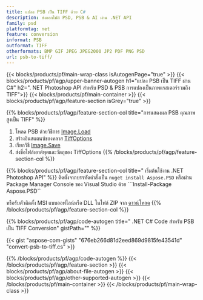 ```yaml
---
title: แปลง PSB เป็น TIFF ด้วย C#
description: ส่งออกไฟล์ PSD, PSB & AI ผ่าน .NET API
family: psd
platformtag: net
feature: conversion
informat: PSB
outformat: TIFF
otherformats: BMP GIF JPEG JPEG2000 JP2 PDF PNG PSD
url: psb-to-tiff/
---
```


{{< blocks/products/pf/main-wrap-class isAutogenPage="true" >}}
{{< blocks/products/pf/agp/upper-banner-autogen h1="แปลง PSB เป็น TIFF ผ่าน C#" h2=". NET Photoshop API สำหรับ PSD & PSB การแปลงเป็นภาพแรสเตอร์รวมถึง TIFF">}}
{{< blocks/products/pf/main-container >}}
{{< blocks/products/pf/agp/feature-section isGrey="true" >}}

{{% blocks/products/pf/agp/feature-section-col title="การแสดงผล PSB คุณภาพสูงเป็น TIFF" %}}
1. โหลด PSB ด้วยวิธีการ [Image.Load](https://apireference.aspose.com/psd/net/aspose.psd/image/methods/load/index)
1. สร้างอินสแตนซ์ของคลาส [TiffOptions](https://apireference.aspose.com/psd/net/aspose.psd.imageoptions/tiffoptions)
1. เรียกวิธี [Image.Save](https://apireference.aspose.com/psd/net/aspose.psd/image/methods/save/index)
1. ส่งชื่อไฟล์เอาต์พุตและวัตถุของ TiffOptions
{{% /blocks/products/pf/agp/feature-section-col %}}

{{% blocks/products/pf/agp/feature-section-col title=" เริ่มต้นใช้งาน .NET Photoshop API" %}}
ติดตั้งจากบรรทัดคำสั่งเป็น ```nuget install Aspose.PSD``` หรือผ่าน Package Manager Console ของ Visual Studio ด้วย ```Install-Package Aspose.PSD``

หรือรับตัวติดตั้ง MSI แบบออฟไลน์หรือ DLL ในไฟล์ ZIP จาก [ดาวน์โหลด](https://releases.aspose.com/psd/net)
{{% /blocks/products/pf/agp/feature-section-col %}}

{{% blocks/products/pf/agp/code-autogen title=" .NET C# Code สำหรับ PSB เป็น TIFF Conversion" gistPath="" %}}

{{< gist "aspose-com-gists" "676eb266d81d2eed869d9815fe43541d" "convert-psb-to-tiff.cs" >}}

{{% /blocks/products/pf/agp/code-autogen %}}
{{< /blocks/products/pf/agp/feature-section >}}
{{< blocks/products/pf/agp/about-file-autogen >}}
{{< blocks/products/pf/agp/other-supported-autogen >}}
{{< /blocks/products/pf/main-container >}}
{{< /blocks/products/pf/main-wrap-class >}}
